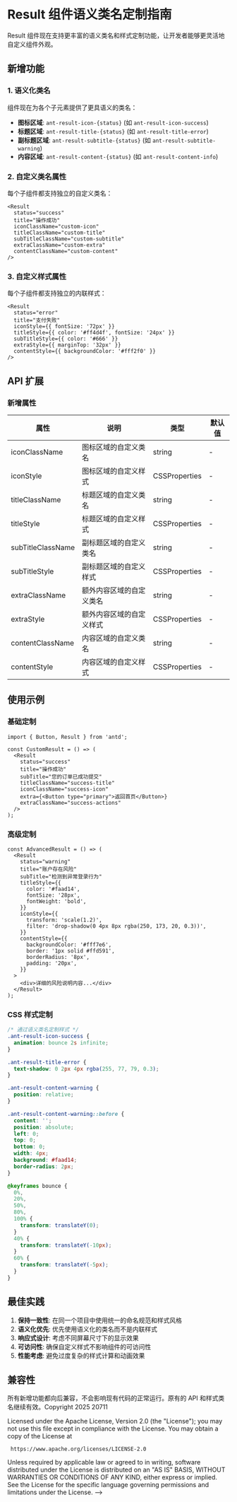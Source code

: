 # Result 组件语义类名定制指南

Result 组件现在支持更丰富的语义类名和样式定制功能，让开发者能够更灵活地自定义组件外观。

## 新增功能

### 1. 语义化类名

组件现在为各个子元素提供了更具语义的类名：

- **图标区域**: `ant-result-icon-{status}` (如 `ant-result-icon-success`)
- **标题区域**: `ant-result-title-{status}` (如 `ant-result-title-error`)
- **副标题区域**: `ant-result-subtitle-{status}` (如 `ant-result-subtitle-warning`)
- **内容区域**: `ant-result-content-{status}` (如 `ant-result-content-info`)

### 2. 自定义类名属性

每个子组件都支持独立的自定义类名：

```tsx
<Result
  status="success"
  title="操作成功"
  iconClassName="custom-icon"
  titleClassName="custom-title"
  subTitleClassName="custom-subtitle"
  extraClassName="custom-extra"
  contentClassName="custom-content"
/>
```

### 3. 自定义样式属性

每个子组件都支持独立的内联样式：

```tsx
<Result
  status="error"
  title="支付失败"
  iconStyle={{ fontSize: '72px' }}
  titleStyle={{ color: '#ff4d4f', fontSize: '24px' }}
  subTitleStyle={{ color: '#666' }}
  extraStyle={{ marginTop: '32px' }}
  contentStyle={{ backgroundColor: '#fff2f0' }}
/>
```

## API 扩展

### 新增属性

| 属性              | 说明                     | 类型          | 默认值 |
| ----------------- | ------------------------ | ------------- | ------ |
| iconClassName     | 图标区域的自定义类名     | string        | -      |
| iconStyle         | 图标区域的自定义样式     | CSSProperties | -      |
| titleClassName    | 标题区域的自定义类名     | string        | -      |
| titleStyle        | 标题区域的自定义样式     | CSSProperties | -      |
| subTitleClassName | 副标题区域的自定义类名   | string        | -      |
| subTitleStyle     | 副标题区域的自定义样式   | CSSProperties | -      |
| extraClassName    | 额外内容区域的自定义类名 | string        | -      |
| extraStyle        | 额外内容区域的自定义样式 | CSSProperties | -      |
| contentClassName  | 内容区域的自定义类名     | string        | -      |
| contentStyle      | 内容区域的自定义样式     | CSSProperties | -      |

## 使用示例

### 基础定制

```tsx
import { Button, Result } from 'antd';

const CustomResult = () => (
  <Result
    status="success"
    title="操作成功"
    subTitle="您的订单已成功提交"
    titleClassName="success-title"
    iconClassName="success-icon"
    extra={<Button type="primary">返回首页</Button>}
    extraClassName="success-actions"
  />
);
```

### 高级定制

```tsx
const AdvancedResult = () => (
  <Result
    status="warning"
    title="账户存在风险"
    subTitle="检测到异常登录行为"
    titleStyle={{
      color: '#faad14',
      fontSize: '28px',
      fontWeight: 'bold',
    }}
    iconStyle={{
      transform: 'scale(1.2)',
      filter: 'drop-shadow(0 4px 8px rgba(250, 173, 20, 0.3))',
    }}
    contentStyle={{
      backgroundColor: '#fff7e6',
      border: '1px solid #ffd591',
      borderRadius: '8px',
      padding: '20px',
    }}
  >
    <div>详细的风险说明内容...</div>
  </Result>
);
```

### CSS 样式定制

```css
/* 通过语义类名定制样式 */
.ant-result-icon-success {
  animation: bounce 2s infinite;
}

.ant-result-title-error {
  text-shadow: 0 2px 4px rgba(255, 77, 79, 0.3);
}

.ant-result-content-warning {
  position: relative;
}

.ant-result-content-warning::before {
  content: '';
  position: absolute;
  left: 0;
  top: 0;
  bottom: 0;
  width: 4px;
  background: #faad14;
  border-radius: 2px;
}

@keyframes bounce {
  0%,
  20%,
  50%,
  80%,
  100% {
    transform: translateY(0);
  }
  40% {
    transform: translateY(-10px);
  }
  60% {
    transform: translateY(-5px);
  }
}
```

## 最佳实践

1. **保持一致性**: 在同一个项目中使用统一的命名规范和样式风格
2. **语义化优先**: 优先使用语义化的类名而不是内联样式
3. **响应式设计**: 考虑不同屏幕尺寸下的显示效果
4. **可访问性**: 确保自定义样式不影响组件的可访问性
5. **性能考虑**: 避免过度复杂的样式计算和动画效果

## 兼容性

所有新增功能都向后兼容，不会影响现有代码的正常运行。原有的 API 和样式类名继续有效。Copyright 2025 20711

Licensed under the Apache License, Version 2.0 (the "License"); you may not use this file except in compliance with the License. You may obtain a copy of the License at

     https://www.apache.org/licenses/LICENSE-2.0

Unless required by applicable law or agreed to in writing, software distributed under the License is distributed on an "AS IS" BASIS, WITHOUT WARRANTIES OR CONDITIONS OF ANY KIND, either express or implied. See the License for the specific language governing permissions and limitations under the License. -->
